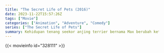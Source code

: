 ```yaml
---
title: "The Secret Life of Pets (2016)"
date: 2023-11-22T15:57:26Z
tags: ["Movie"]
categories: ["Animation", "Adventure", "Comedy"]
series: ["The Secret Life of Pets"]
summary: Kehidupan tenang seekor anjing terrier bernama Max berubah ketika pemiliknya memelihara Duke, seekor anjing liar yang langsung tidak disukai Max.
---
```


<mux-player stream-type="on-demand"
src="https://kp3d-my.sharepoint.com/personal/ryoo_kp3d_onmicrosoft_com/_layouts/15/download.aspx?share=EcHg6JtE8fROmSU8a8SFQGwBZckDFGNT16zWCLh_EiJNlw" prefer-playback="mse" controls>

</mux-player>


{{< movieinfo id="328111" >}}

<script src="https://cdn.jsdelivr.net/npm/@mux/mux-player"></script>

 <script type="application/ld+json ">
{
"@context": "https://schema.org/",
"@type": "VideoObject",
"name": "The Secret Life of Pets (2016)",
"contentUrl": "https://stream.mux.com/Wbt38a2JLT700r2B1FXqufr4yhOqgipqCFX01nf69wmrw.m3u8",
"thumbnailUrl": "https://www.themoviedb.org/t/p/original/A9wjsXPYYnffcI8SbxSPMeuWccq.jpg?width=314&fit_mode=preserve&time=25",
"uploadDate": "2023-11-22T15:57:26Z",
}

</script>